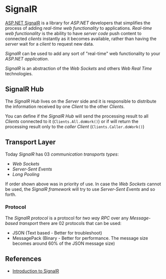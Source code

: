# SignalR 

[ASP.NET SignalR](https://docs.microsoft.com/en-us/aspnet/signalr/overview/getting-started/introduction-to-signalr) is a library for *ASP.NET* developers that simplifies the process of adding *real-time web functionality* to applications. *Real-time web functionality* is the ability to have *server code* push content to connected *clients* instantly as it becomes available, rather than having the *server* wait for a *client* to request new data.

*SignalR* can be used to add any sort of "real-time" web functionality to your *ASP.NET application*. 

*SignalR* is an abstraction of the *Web Sockets* and others *Web Real Time* technologies.

## SignalR Hub 

The *SignalR Hub* lives on the *Server* side and it is responsible to distribute the information received by one *Client* to the other *Clients*. 

You can define if the *SignalR Hub* will send the processing result to all *Clients* connected to it (`Clients.All.doWork()`) or if will return the processing result only to the *caller Client* (`Clients.Caller.doWork()`)

## Transport Layer 

Today *SignalR* has 03 *communication transports types*:

- *Web Sockets* 
- *Server-Sent Events*
- *Long Pooling* 

If order shown above was in priority of use. In case the *Web Sockets* cannot be used, the *SignalR framework* will try to use *Server-Sent Events* and so forth.

### Protocol

The *SignalR protocol* is a protocol for *two way RPC* over any *Message-based transport* there are 02 protocols that can be used:

- JSON (Text based - Better for troubleshoot)
- MessagePack (Binary - Better for performance. The message size becomes around 60% of the JSON message size)

## References 

- [Introduction to SignalR](https://docs.microsoft.com/en-us/aspnet/signalr/overview/getting-started/introduction-to-signalr)

